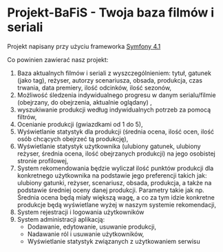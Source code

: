 # Projekt-BaFiS - Twoja baza filmów i seriali
Projekt napisany przy użyciu frameworka [Symfony 4.1](https://symfony.com/)

Co powinien zawierać nasz projekt:
1. Baza aktualnych filmów i seriali z wyszczególnieniem: tytuł, gatunek (jako tag), reżyser, autorzy scenariusza, obsada, produkcja, czas trwania, data premiery, ilość odcinków, ilość sezonów,
2. Możliwość śledzenia indywidualnego progresu w danym serialu/filmie (obejrzany, do obejrzenia, aktualnie oglądany) ,
3. wyszukiwanie produkcji według indywidualnych potrzeb za pomocą filtrów, 
4. Ocenianie produkcji (gwiazdkami od 1 do 5),
5. Wyświetlanie statystyk dla produkcji (średnia ocena, ilość ocen, ilość osób chcących obejrzeć tą produkcję),
6. Wyświetlanie statystyk użytkownika (ulubiony gatunek, ulubiony reżyser, średnia ocena, ilość obejrzanych produkcji) na jego osobistej stronie profilowej,
7. System rekomendowania będzie wyliczał ilość punktów produkcji dla konkretnego użytkownika na podstawie jego preferencji takich jak: ulubiony gatunki, reżyser, scenariusz, obsada, produkcja, a także na podstawie średniej oceny danej produkcji. Parametry takie jak np. Średnia ocena będą miały większą wagę, a co za tym idzie konkretne produkcje będą wyświetlane wyżej w naszym systemie rekomendacji,
8. System rejestracji i logowania użytkowników
9. System administracji aplikacją:
   * Dodawanie, edytowanie, usuwanie produkcji,
   * Nadawanie ról i usuwanie użytkowników,
   * Wyświetlanie statystyk związanych z użytkowaniem serwisu
